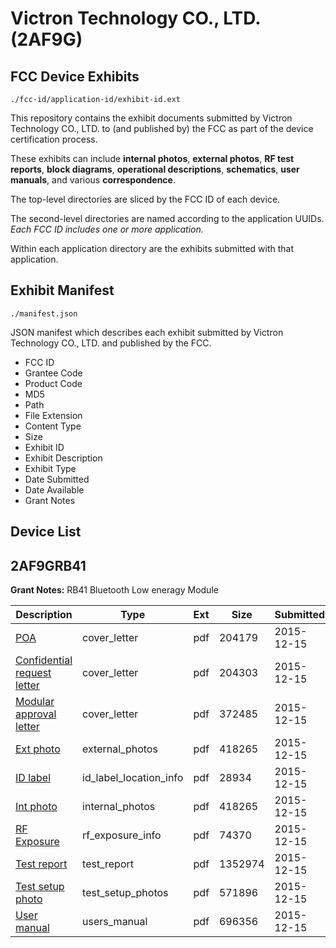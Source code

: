 # Victron Technology CO., LTD. (2AF9G)
## FCC Device Exhibits

```
./fcc-id/application-id/exhibit-id.ext
```

This repository contains the exhibit documents submitted by Victron Technology CO., LTD. to (and published by) the FCC as part of the device certification process.

These exhibits can include **internal photos**, **external photos**, **RF test reports**, **block diagrams**, **operational descriptions**, **schematics**, **user manuals**, and various **correspondence**.

The top-level directories are sliced by the FCC ID of each device.

The second-level directories are named according to the application UUIDs. *Each FCC ID includes one or more application.*

Within each application directory are the exhibits submitted with that application. 

## Exhibit Manifest

```
./manifest.json
```

JSON manifest which describes each exhibit submitted by Victron Technology CO., LTD. and published by the FCC.

- FCC ID
- Grantee Code
- Product Code
- MD5
- Path
- File Extension
- Content Type
- Size
- Exhibit ID
- Exhibit Description
- Exhibit Type
- Date Submitted
- Date Available
- Grant Notes

## Device List
## 2AF9GRB41
**Grant Notes:** RB41 Bluetooth Low eneragy Module

| Description | Type | Ext | Size | Submitted | Available |
| ----------- | ---- | --- | ---- | --------- | --------- |
| [POA](2AF9GRB41/9d2c3d2d7e0cc2ce5a200ddb1efe8c20/2843240.pdf) | cover_letter | pdf | 204179 | 2015-12-15 | 2015-12-18 |
| [Confidential request letter](2AF9GRB41/9d2c3d2d7e0cc2ce5a200ddb1efe8c20/2843241.pdf) | cover_letter | pdf | 204303 | 2015-12-15 | 2015-12-18 |
| [Modular approval letter](2AF9GRB41/9d2c3d2d7e0cc2ce5a200ddb1efe8c20/2843242.pdf) | cover_letter | pdf | 372485 | 2015-12-15 | 2015-12-18 |
| [Ext photo](2AF9GRB41/9d2c3d2d7e0cc2ce5a200ddb1efe8c20/2843247.pdf) | external_photos | pdf | 418265 | 2015-12-15 | 2015-12-18 |
| [ID label](2AF9GRB41/9d2c3d2d7e0cc2ce5a200ddb1efe8c20/2843248.pdf) | id_label_location_info | pdf | 28934 | 2015-12-15 | 2015-12-18 |
| [Int photo](2AF9GRB41/9d2c3d2d7e0cc2ce5a200ddb1efe8c20/2843247.pdf) | internal_photos | pdf | 418265 | 2015-12-15 | 2015-12-18 |
| [RF Exposure](2AF9GRB41/9d2c3d2d7e0cc2ce5a200ddb1efe8c20/2843243.pdf) | rf_exposure_info | pdf | 74370 | 2015-12-15 | 2015-12-18 |
| [Test report](2AF9GRB41/9d2c3d2d7e0cc2ce5a200ddb1efe8c20/2843244.pdf) | test_report | pdf | 1352974 | 2015-12-15 | 2015-12-18 |
| [Test setup photo](2AF9GRB41/9d2c3d2d7e0cc2ce5a200ddb1efe8c20/2843245.pdf) | test_setup_photos | pdf | 571896 | 2015-12-15 | 2015-12-18 |
| [User manual](2AF9GRB41/9d2c3d2d7e0cc2ce5a200ddb1efe8c20/2843249.pdf) | users_manual | pdf | 696356 | 2015-12-15 | 2015-12-18 |
